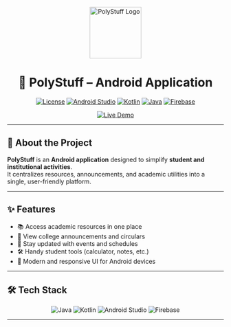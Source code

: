 <p align="center">
  <img src="https://img.icons8.com/external-flaticons-flat-flat-icons/512/external-app-development-agile-flaticons-flat-flat-icons.png" 
       alt="PolyStuff Logo" width="120"/>
</p>

<h1 align="center">📱 PolyStuff – Android Application</h1>

<p align="center">
  <a href="LICENSE"><img src="https://img.shields.io/badge/License-MIT-blue" alt="License"></a>
  <a href="https://developer.android.com/studio"><img src="https://img.shields.io/badge/IDE-Android%20Studio-green?logo=android" alt="Android Studio"></a>
  <a href="https://kotlinlang.org/"><img src="https://img.shields.io/badge/Kotlin-1.9-purple?logo=kotlin" alt="Kotlin"></a>
  <a href="https://www.java.com/"><img src="https://img.shields.io/badge/Java-11-orange?logo=java" alt="Java"></a>
  <a href="https://firebase.google.com/"><img src="https://img.shields.io/badge/Backend-Firebase-yellow?logo=firebase" alt="Firebase"></a>
</p>

<p align="center">
  <a href="https://github.com/Skbonde05/PolyStuff" target="_blank">
    <img src="https://img.shields.io/badge/🌐 Live%20Demo-Check%20Now-brightgreen?style=for-the-badge" alt="Live Demo"/>
  </a>
</p>

---

## 📖 About the Project  

**PolyStuff** is an **Android application** designed to simplify **student and institutional activities**.  
It centralizes resources, announcements, and academic utilities into a single, user-friendly platform.  

---

## ✨ Features  

- 📚 Access academic resources in one place  
- 📰 View college announcements and circulars  
- 📅 Stay updated with events and schedules  
- 🛠️ Handy student tools (calculator, notes, etc.)  
- 📱 Modern and responsive UI for Android devices  

---

## 🛠 Tech Stack  

<p align="center">
  <img src="https://img.shields.io/badge/Java-11-orange?logo=java" alt="Java">
  <img src="https://img.shields.io/badge/Kotlin-1.9-purple?logo=kotlin" alt="Kotlin">
  <img src="https://img.shields.io/badge/Android%20Studio-IDE-green?logo=android" alt="Android Studio">
  <img src="https://img.shields.io/badge/Firebase-Backend-yellow?logo=firebase" alt="Firebase">
</p>

---
